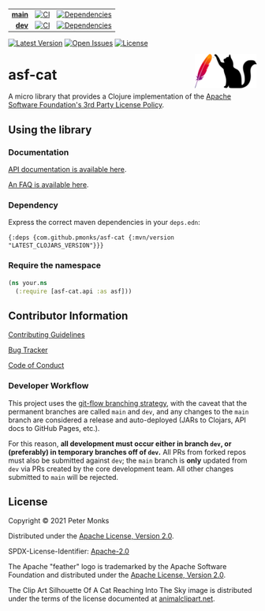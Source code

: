| | | |
|---:|:---:|:---:|
| [**main**](https://github.com/pmonks/asf-cat/tree/main) | [![CI](https://github.com/pmonks/asf-cat/workflows/CI/badge.svg?branch=main)](https://github.com/pmonks/asf-cat/actions?query=workflow%3ACI+branch%3Amain) | [![Dependencies](https://github.com/pmonks/asf-cat/workflows/dependencies/badge.svg?branch=main)](https://github.com/pmonks/asf-cat/actions?query=workflow%3Adependencies+branch%3Amain) |
| [**dev**](https://github.com/pmonks/asf-cat/tree/dev) | [![CI](https://github.com/pmonks/asf-cat/workflows/CI/badge.svg?branch=dev)](https://github.com/pmonks/asf-cat/actions?query=workflow%3ACI+branch%3Adev) | [![Dependencies](https://github.com/pmonks/asf-cat/workflows/dependencies/badge.svg?branch=dev)](https://github.com/pmonks/asf-cat/actions?query=workflow%3Adependencies+branch%3Adev) |

[![Latest Version](https://img.shields.io/clojars/v/com.github.pmonks/asf-cat)](https://clojars.org/com.github.pmonks/asf-cat/) [![Open Issues](https://img.shields.io/github/issues/pmonks/asf-cat.svg)](https://github.com/pmonks/asf-cat/issues) [![License](https://img.shields.io/github/license/pmonks/asf-cat.svg)](https://github.com/pmonks/asf-cat/blob/main/LICENSE)

<img alt="asf-cat logo: Apache Software Foundation feather logo with a cat in silhouette reaching towards it" align="right" width="25%" src="https://raw.githubusercontent.com/pmonks/asf-cat/main/asf-cat-logo.png">

# asf-cat

A micro library that provides a Clojure implementation of the [Apache Software Foundation's 3rd Party License Policy](https://www.apache.org/legal/resolved.html).

## Using the library

### Documentation

[API documentation is available here](https://pmonks.github.io/asf-cat/).

[An FAQ is available here](https://github.com/pmonks/asf-cat/wiki/FAQ).

### Dependency

Express the correct maven dependencies in your `deps.edn`:

```edn
{:deps {com.github.pmonks/asf-cat {:mvn/version "LATEST_CLOJARS_VERSION"}}}
```

### Require the namespace

```clojure
(ns your.ns
  (:require [asf-cat.api :as asf]))
```

## Contributor Information

[Contributing Guidelines](https://github.com/pmonks/asf-cat/blob/main/.github/CONTRIBUTING.md)

[Bug Tracker](https://github.com/pmonks/asf-cat/issues)

[Code of Conduct](https://github.com/pmonks/asf-cat/blob/main/.github/CODE_OF_CONDUCT.md)

### Developer Workflow

This project uses the [git-flow branching strategy](https://nvie.com/posts/a-successful-git-branching-model/), with the caveat that the permanent branches are called `main` and `dev`, and any changes to the `main` branch are considered a release and auto-deployed (JARs to Clojars, API docs to GitHub Pages, etc.).

For this reason, **all development must occur either in branch `dev`, or (preferably) in temporary branches off of `dev`.**  All PRs from forked repos must also be submitted against `dev`; the `main` branch is **only** updated from `dev` via PRs created by the core development team.  All other changes submitted to `main` will be rejected.

## License

Copyright © 2021 Peter Monks

Distributed under the [Apache License, Version 2.0](http://www.apache.org/licenses/LICENSE-2.0).

SPDX-License-Identifier: [Apache-2.0](https://spdx.org/licenses/Apache-2.0)

The Apache "feather" logo is trademarked by the Apache Software Foundation and distributed under the [Apache License, Version 2.0](http://www.apache.org/licenses/LICENSE-2.0).

The Clip Art Silhouette Of A Cat Reaching Into The Sky image is distributed under the terms of the license documented at [animalclipart.net](https://www.animalclipart.net/animal_clipart_images/clip_art_silhouette_of_a_cat_reaching_into_the_sky_0071-1002-1223-4660.html).
